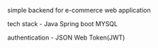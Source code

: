 simple backend for e-commerce web application

tech stack - Java Spring boot
             MYSQL 

authentication - JSON Web Token(JWT)
